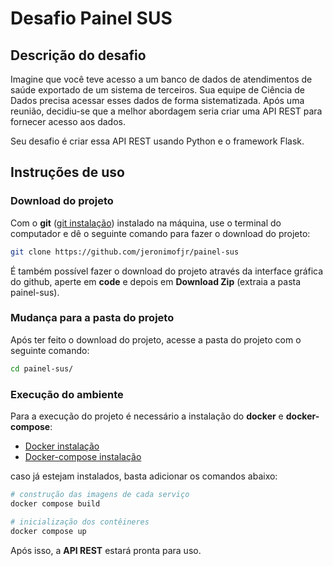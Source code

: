 # Desafio Painel SUS

## Descrição do desafio
Imagine que você teve acesso a um banco de dados de atendimentos de saúde exportado de um sistema de terceiros. Sua equipe de Ciência de Dados precisa acessar esses dados de forma sistematizada. Após uma reunião, decidiu-se que a melhor abordagem seria criar uma API REST para fornecer acesso aos dados.

Seu desafio é criar essa API REST usando Python e o framework Flask.

## Instruções de uso


### Download do projeto

Com o **git** ([git instalação](https://git-scm.com/book/pt-br/v2/Come%C3%A7ando-Instalando-o-Git)) instalado na máquina, use o terminal do computador e dê o seguinte comando para fazer o download do projeto:

<!--MAIN_BEGIN-->
```bash
git clone https://github.com/jeronimofjr/painel-sus 
```
<!--MAIN_END-->
 É também possível fazer o download do projeto através da interface gráfica do github, aperte em **code** e depois em **Download Zip** (extraia a pasta painel-sus).  

### Mudança para a pasta do projeto

Após ter feito o download do projeto, acesse a pasta do projeto com o seguinte comando:
<!--MAIN_BEGIN-->
```bash
cd painel-sus/
```
<!--MAIN_END-->

### Execução do ambiente

Para a execução do projeto é necessário a instalação do **docker** e **docker-compose**:
* [Docker instalação](https://docs.docker.com/engine/install/)
*  [Docker-compose instalação](https://docs.docker.com/compose/install/)

 caso já estejam instalados, basta adicionar os comandos abaixo:

<!--MAIN_BEGIN-->
```bash
# construção das imagens de cada serviço
docker compose build

# inicialização dos contêineres
docker compose up
```
<!--MAIN_END-->

Após isso,  a **API REST** estará pronta para uso.
